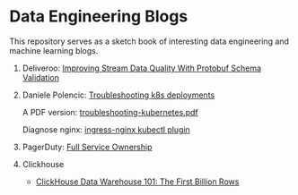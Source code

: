 # Data Engineering Blogs

This repository serves as a sketch book of interesting data engineering and machine learning blogs.

1. Deliveroo: [Improving Stream Data Quality With Protobuf Schema Validation](https://deliveroo.engineering/2019/02/05/improving-stream-data-quality-with-protobuf-schema-validation.html)

2. Daniele Polencic: [Troubleshooting k8s deployments](https://learnk8s.io/troubleshooting-deployments)
  
    A PDF version: [troubleshooting-kubernetes.pdf](troubleshooting-kubernetes.pdf)

    Diagnose nginx: [ingress-nginx kubectl plugin](https://kubernetes.github.io/ingress-nginx/kubectl-plugin/)

3. PagerDuty: [Full Service Ownership](https://ownership.pagerduty.com/)

4. Clickhouse

    * [ClickHouse Data Warehouse 101: The First Billion Rows
](https://www.percona.com/live/19/sessions/clickhouse-data-warehouse-101-the-first-billion-rows)
